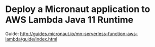 # Deploy a Micronaut application to AWS Lambda Java 11 Runtime

Guide: http://guides.micronaut.io/mn-serverless-function-aws-lambda/guide/index.html

